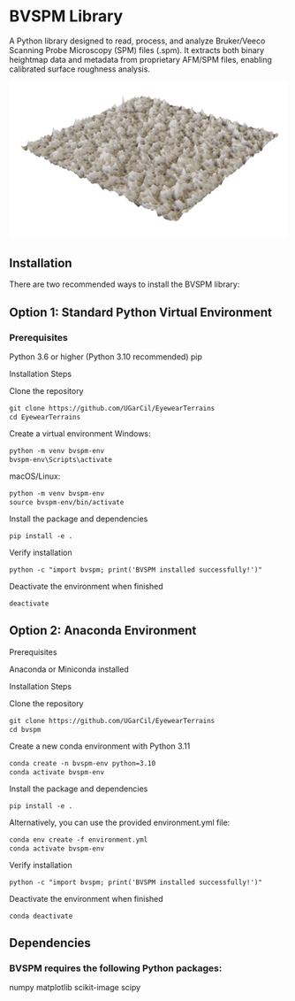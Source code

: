 # BVSPM Library
A Python library designed to read, process, and analyze Bruker/Veeco Scanning Probe Microscopy (SPM) files (.spm). It extracts both binary heightmap data and metadata from proprietary AFM/SPM files, enabling calibrated surface roughness analysis.

![3D visualization](./Figures/0.png "Optional title")

## Installation

There are two recommended ways to install the BVSPM library:
## Option 1: Standard Python Virtual Environment

### Prerequisites

Python 3.6 or higher (Python 3.10 recommended)
pip

Installation Steps

Clone the repository
```
git clone https://github.com/UGarCil/EyewearTerrains
cd EyewearTerrains
```
Create a virtual environment
Windows:
```
python -m venv bvspm-env
bvspm-env\Scripts\activate
```
macOS/Linux:
```
python -m venv bvspm-env
source bvspm-env/bin/activate
```
Install the package and dependencies
```
pip install -e .
```
Verify installation
```
python -c "import bvspm; print('BVSPM installed successfully!')"
```
Deactivate the environment when finished
```
deactivate
```

## Option 2: Anaconda Environment
Prerequisites

Anaconda or Miniconda installed

Installation Steps

Clone the repository
```
git clone https://github.com/UGarCil/EyewearTerrains
cd bvspm
```
Create a new conda environment with Python 3.11
```
conda create -n bvspm-env python=3.10
conda activate bvspm-env
```
Install the package and dependencies
```
pip install -e .
```
Alternatively, you can use the provided environment.yml file:
```
conda env create -f environment.yml
conda activate bvspm-env
```
Verify installation
```
python -c "import bvspm; print('BVSPM installed successfully!')"
```
Deactivate the environment when finished
```
conda deactivate
```

## Dependencies
### BVSPM requires the following Python packages:

numpy
matplotlib
scikit-image
scipy
